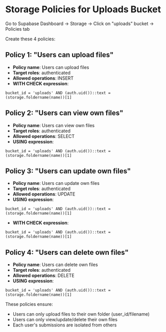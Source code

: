 # Storage Policies for Uploads Bucket

Go to Supabase Dashboard → Storage → Click on "uploads" bucket → Policies tab

Create these 4 policies:

## Policy 1: "Users can upload files"
- **Policy name**: Users can upload files
- **Target roles**: authenticated
- **Allowed operations**: INSERT
- **WITH CHECK expression**: 
```
bucket_id = 'uploads' AND (auth.uid())::text = (storage.foldername(name))[1]
```

## Policy 2: "Users can view own files"
- **Policy name**: Users can view own files
- **Target roles**: authenticated
- **Allowed operations**: SELECT
- **USING expression**: 
```
bucket_id = 'uploads' AND (auth.uid())::text = (storage.foldername(name))[1]
```

## Policy 3: "Users can update own files"
- **Policy name**: Users can update own files
- **Target roles**: authenticated
- **Allowed operations**: UPDATE
- **USING expression**: 
```
bucket_id = 'uploads' AND (auth.uid())::text = (storage.foldername(name))[1]
```
- **WITH CHECK expression**: 
```
bucket_id = 'uploads' AND (auth.uid())::text = (storage.foldername(name))[1]
```

## Policy 4: "Users can delete own files"
- **Policy name**: Users can delete own files
- **Target roles**: authenticated
- **Allowed operations**: DELETE
- **USING expression**: 
```
bucket_id = 'uploads' AND (auth.uid())::text = (storage.foldername(name))[1]
```

These policies ensure:
- Users can only upload files to their own folder (user_id/filename)
- Users can only view/update/delete their own files
- Each user's submissions are isolated from others